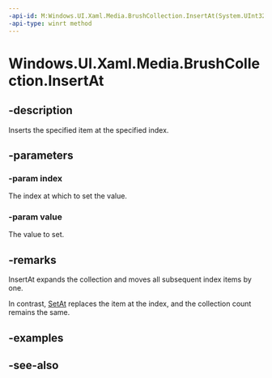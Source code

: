```yaml
---
-api-id: M:Windows.UI.Xaml.Media.BrushCollection.InsertAt(System.UInt32,Windows.UI.Xaml.Media.Brush)
-api-type: winrt method
---
```


<!-- Method syntax
public void InsertAt(System.UInt32 index, Windows.UI.Xaml.Media.Brush value)
-->

# Windows.UI.Xaml.Media.BrushCollection.InsertAt

## -description
Inserts the specified item at the specified index.



## -parameters
### -param index
The index at which to set the value.

### -param value
The value to set.

## -remarks
InsertAt expands the collection and moves all subsequent index items by one.

In contrast, [SetAt](brushcollection_setat_1322540320.md) replaces the item at the index, and the collection count remains the same.

## -examples

## -see-also
